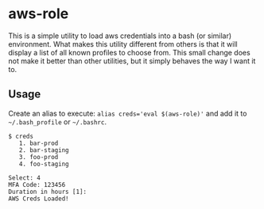 # aws-role

This is a simple utility to load aws credentials into a bash (or similar)
environment. What makes this utility different from others is that it will
display a list of all known profiles to choose from. This small change does
not make it better than other utilities, but it simply behaves the way I
want it to.

## Usage

Create an alias to execute: `alias creds='eval $(aws-role)'` and add it to
`~/.bash_profile` or `~/.bashrc`.

```console
$ creds
   1. bar-prod
   2. bar-staging
   3. foo-prod
   4. foo-staging

Select: 4
MFA Code: 123456
Duration in hours [1]:
AWS Creds Loaded!
```
